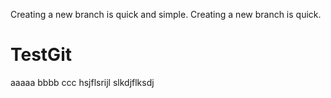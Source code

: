 Creating a new branch is quick and simple.
Creating a new branch is quick.

# TestGit
aaaaa
bbbb ccc hsjflsrijl
slkdjflksdj
